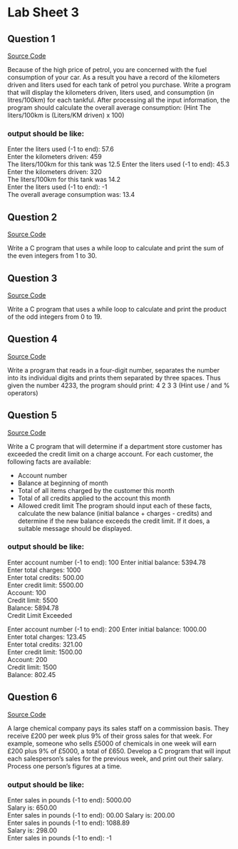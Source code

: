 # Lab Sheet 3

## Question 1

[Source Code](./q1.c)

Because of the high price of petrol, you are concerned with the fuel consumption of your car.
As a result you have a record of the kilometers driven and liters used for each tank of petrol you purchase.
Write a program that will display the kilometers driven, liters used, and consumption (in litres/100km) for each tankful.
After processing all the input information, the program should calculate the overall average consumption: (Hint The liters/100km is (Liters/KM driven) x 100)

### output should be like:

Enter the liters used (-1 to end): 57.6  
Enter the kilometers driven: 459  
The liters/100km for this tank was 12.5 
Enter the liters used (-1 to end): 45.3 
Enter the kilometers driven: 320  
The liters/100km for this tank was 14.2  
Enter the liters used (-1 to end): -1  
The overall average consumption was: 13.4 

## Question 2

[Source Code](./q2.c)

Write a C program that uses a while loop to calculate and print the sum of the even integers from 1 to 30. 

## Question 3

[Source Code](./q3.c)

Write a C program that uses a while loop to calculate and print the product of the odd integers from 0 to 19.

## Question 4

[Source Code](./q4.c)

Write a program that reads in a four-digit number, separates the number into its individual digits and prints them separated by three spaces. Thus given the number 4233, the program should print: 
4   2   3   3 
(Hint use / and % operators)

## Question 5

[Source Code](./q5.c)

Write a C program that will determine if a department store customer has exceeded the credit limit on a charge account. For each customer, the following facts are available: 
* Account number 
* Balance at beginning of month 
* Total of all items charged by the customer this month 
* Total of all credits applied to the account this month 
* Allowed credit limit
The program should input each of these facts, calculate the new balance (initial balance + charges - credits) and determine if the new balance exceeds the credit limit. If it does, a suitable message should be displayed.


### output should be like:

Enter account number (-1 to end): 100
Enter initial balance: 5394.78  
Enter total charges: 1000  
Enter total credits: 500.00  
Enter credit limit: 5500.00  
Account:  100  
Credit limit: 5500  
Balance:  5894.78  
Credit Limit Exceeded

Enter account number (-1 to end): 200 
Enter initial balance: 1000.00  
Enter total charges: 123.45  
Enter total credits: 321.00  
Enter credit limit: 1500.00   
Account:  200  
Credit limit: 1500  
Balance:  802.45 


## Question 6

[Source Code](./q6.c)

A large chemical company pays its sales staff on a commission basis. They receive £200 per week plus 9% of their gross sales for that week. For example, someone who sells £5000 of chemicals in one week will earn £200 plus 9% of £5000, a total of £650. Develop a C program that will input each salesperson’s sales for the previous week, and print out their salary. Process one person’s figures at a time.

### output should be like:

Enter sales in pounds (-1 to end): 5000.00  
Salary is: 650.00   
Enter sales in pounds (-1 to end): 00.00 
Salary is: 200.00   
Enter sales in pounds (-1 to end): 1088.89  
Salary is: 298.00   
Enter sales in pounds (-1 to end): -1 
